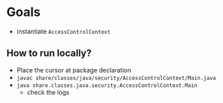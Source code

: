 # Goals
* instantiate `AccessControlContext`

## How to run locally?
* Place the cursor at package declaration
* `javac share/classes/java/security/AccessControlContext/Main.java`
* `java share.classes.java.security.AccessControlContext.Main`
  * check the logs
